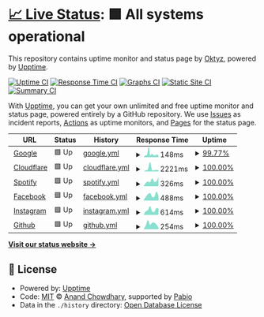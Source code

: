 # [📈 Live Status](https://Oktyz.github.io/upptime): <!--live status--> **🟩 All systems operational**

This repository contains uptime monitor and status page by [Oktyz](https://Oktyz.github.io/upptime), powered by [Upptime](https://github.com/upptime/upptime).

[![Uptime CI](https://github.com/Oktyz/upptime/workflows/Uptime%20CI/badge.svg)](https://github.com/Oktyz/upptime/actions?query=workflow%3A%22Uptime+CI%22)
[![Response Time CI](https://github.com/Oktyz/upptime/workflows/Response%20Time%20CI/badge.svg)](https://github.com/Oktyz/upptime/actions?query=workflow%3A%22Response+Time+CI%22)
[![Graphs CI](https://github.com/Oktyz/upptime/workflows/Graphs%20CI/badge.svg)](https://github.com/Oktyz/upptime/actions?query=workflow%3A%22Graphs+CI%22)
[![Static Site CI](https://github.com/Oktyz/upptime/workflows/Static%20Site%20CI/badge.svg)](https://github.com/Oktyz/upptime/actions?query=workflow%3A%22Static+Site+CI%22)
[![Summary CI](https://github.com/Oktyz/upptime/workflows/Summary%20CI/badge.svg)](https://github.com/Oktyz/upptime/actions?query=workflow%3A%22Summary+CI%22)

With [Upptime](https://upptime.js.org), you can get your own unlimited and free uptime monitor and status page, powered entirely by a GitHub repository. We use [Issues](https://github.com/Oktyz/upptime/issues) as incident reports, [Actions](https://github.com/Oktyz/upptime/actions) as uptime monitors, and [Pages](https://Oktyz.github.io/upptime) for the status page.

<!--start: status pages-->
<!-- This summary is generated by Upptime (https://github.com/upptime/upptime) -->
<!-- Do not edit this manually, your changes will be overwritten -->
<!-- prettier-ignore -->
| URL | Status | History | Response Time | Uptime |
| --- | ------ | ------- | ------------- | ------ |
| <img alt="" src="https://icons.duckduckgo.com/ip3/www.google.com.ico" height="13"> [Google](https://www.google.com) | 🟩 Up | [google.yml](https://github.com/Oktyz/upptime/commits/HEAD/history/google.yml) | <details><summary><img alt="Response time graph" src="./graphs/google/response-time-week.png" height="20"> 148ms</summary><br><a href="https://Oktyz.github.io/upptime/history/google"><img alt="Response time 106" src="https://img.shields.io/endpoint?url=https%3A%2F%2Fraw.githubusercontent.com%2FOktyz%2Fupptime%2FHEAD%2Fapi%2Fgoogle%2Fresponse-time.json"></a><br><a href="https://Oktyz.github.io/upptime/history/google"><img alt="24-hour response time 79" src="https://img.shields.io/endpoint?url=https%3A%2F%2Fraw.githubusercontent.com%2FOktyz%2Fupptime%2FHEAD%2Fapi%2Fgoogle%2Fresponse-time-day.json"></a><br><a href="https://Oktyz.github.io/upptime/history/google"><img alt="7-day response time 148" src="https://img.shields.io/endpoint?url=https%3A%2F%2Fraw.githubusercontent.com%2FOktyz%2Fupptime%2FHEAD%2Fapi%2Fgoogle%2Fresponse-time-week.json"></a><br><a href="https://Oktyz.github.io/upptime/history/google"><img alt="30-day response time 119" src="https://img.shields.io/endpoint?url=https%3A%2F%2Fraw.githubusercontent.com%2FOktyz%2Fupptime%2FHEAD%2Fapi%2Fgoogle%2Fresponse-time-month.json"></a><br><a href="https://Oktyz.github.io/upptime/history/google"><img alt="1-year response time 106" src="https://img.shields.io/endpoint?url=https%3A%2F%2Fraw.githubusercontent.com%2FOktyz%2Fupptime%2FHEAD%2Fapi%2Fgoogle%2Fresponse-time-year.json"></a></details> | <details><summary><a href="https://Oktyz.github.io/upptime/history/google">99.77%</a></summary><a href="https://Oktyz.github.io/upptime/history/google"><img alt="All-time uptime 100.00%" src="https://img.shields.io/endpoint?url=https%3A%2F%2Fraw.githubusercontent.com%2FOktyz%2Fupptime%2FHEAD%2Fapi%2Fgoogle%2Fuptime.json"></a><br><a href="https://Oktyz.github.io/upptime/history/google"><img alt="24-hour uptime 100.00%" src="https://img.shields.io/endpoint?url=https%3A%2F%2Fraw.githubusercontent.com%2FOktyz%2Fupptime%2FHEAD%2Fapi%2Fgoogle%2Fuptime-day.json"></a><br><a href="https://Oktyz.github.io/upptime/history/google"><img alt="7-day uptime 99.77%" src="https://img.shields.io/endpoint?url=https%3A%2F%2Fraw.githubusercontent.com%2FOktyz%2Fupptime%2FHEAD%2Fapi%2Fgoogle%2Fuptime-week.json"></a><br><a href="https://Oktyz.github.io/upptime/history/google"><img alt="30-day uptime 99.91%" src="https://img.shields.io/endpoint?url=https%3A%2F%2Fraw.githubusercontent.com%2FOktyz%2Fupptime%2FHEAD%2Fapi%2Fgoogle%2Fuptime-month.json"></a><br><a href="https://Oktyz.github.io/upptime/history/google"><img alt="1-year uptime 99.99%" src="https://img.shields.io/endpoint?url=https%3A%2F%2Fraw.githubusercontent.com%2FOktyz%2Fupptime%2FHEAD%2Fapi%2Fgoogle%2Fuptime-year.json"></a></details>
| <img alt="" src="https://icons.duckduckgo.com/ip3/cloudflare.com.ico" height="13"> [Cloudflare](https://cloudflare.com) | 🟩 Up | [cloudflare.yml](https://github.com/Oktyz/upptime/commits/HEAD/history/cloudflare.yml) | <details><summary><img alt="Response time graph" src="./graphs/cloudflare/response-time-week.png" height="20"> 2221ms</summary><br><a href="https://Oktyz.github.io/upptime/history/cloudflare"><img alt="Response time 1019" src="https://img.shields.io/endpoint?url=https%3A%2F%2Fraw.githubusercontent.com%2FOktyz%2Fupptime%2FHEAD%2Fapi%2Fcloudflare%2Fresponse-time.json"></a><br><a href="https://Oktyz.github.io/upptime/history/cloudflare"><img alt="24-hour response time 988" src="https://img.shields.io/endpoint?url=https%3A%2F%2Fraw.githubusercontent.com%2FOktyz%2Fupptime%2FHEAD%2Fapi%2Fcloudflare%2Fresponse-time-day.json"></a><br><a href="https://Oktyz.github.io/upptime/history/cloudflare"><img alt="7-day response time 2221" src="https://img.shields.io/endpoint?url=https%3A%2F%2Fraw.githubusercontent.com%2FOktyz%2Fupptime%2FHEAD%2Fapi%2Fcloudflare%2Fresponse-time-week.json"></a><br><a href="https://Oktyz.github.io/upptime/history/cloudflare"><img alt="30-day response time 1287" src="https://img.shields.io/endpoint?url=https%3A%2F%2Fraw.githubusercontent.com%2FOktyz%2Fupptime%2FHEAD%2Fapi%2Fcloudflare%2Fresponse-time-month.json"></a><br><a href="https://Oktyz.github.io/upptime/history/cloudflare"><img alt="1-year response time 1019" src="https://img.shields.io/endpoint?url=https%3A%2F%2Fraw.githubusercontent.com%2FOktyz%2Fupptime%2FHEAD%2Fapi%2Fcloudflare%2Fresponse-time-year.json"></a></details> | <details><summary><a href="https://Oktyz.github.io/upptime/history/cloudflare">100.00%</a></summary><a href="https://Oktyz.github.io/upptime/history/cloudflare"><img alt="All-time uptime 100.00%" src="https://img.shields.io/endpoint?url=https%3A%2F%2Fraw.githubusercontent.com%2FOktyz%2Fupptime%2FHEAD%2Fapi%2Fcloudflare%2Fuptime.json"></a><br><a href="https://Oktyz.github.io/upptime/history/cloudflare"><img alt="24-hour uptime 100.00%" src="https://img.shields.io/endpoint?url=https%3A%2F%2Fraw.githubusercontent.com%2FOktyz%2Fupptime%2FHEAD%2Fapi%2Fcloudflare%2Fuptime-day.json"></a><br><a href="https://Oktyz.github.io/upptime/history/cloudflare"><img alt="7-day uptime 100.00%" src="https://img.shields.io/endpoint?url=https%3A%2F%2Fraw.githubusercontent.com%2FOktyz%2Fupptime%2FHEAD%2Fapi%2Fcloudflare%2Fuptime-week.json"></a><br><a href="https://Oktyz.github.io/upptime/history/cloudflare"><img alt="30-day uptime 100.00%" src="https://img.shields.io/endpoint?url=https%3A%2F%2Fraw.githubusercontent.com%2FOktyz%2Fupptime%2FHEAD%2Fapi%2Fcloudflare%2Fuptime-month.json"></a><br><a href="https://Oktyz.github.io/upptime/history/cloudflare"><img alt="1-year uptime 100.00%" src="https://img.shields.io/endpoint?url=https%3A%2F%2Fraw.githubusercontent.com%2FOktyz%2Fupptime%2FHEAD%2Fapi%2Fcloudflare%2Fuptime-year.json"></a></details>
| <img alt="" src="https://icons.duckduckgo.com/ip3/open.spotify.com.ico" height="13"> [Spotify](https://open.spotify.com/) | 🟩 Up | [spotify.yml](https://github.com/Oktyz/upptime/commits/HEAD/history/spotify.yml) | <details><summary><img alt="Response time graph" src="./graphs/spotify/response-time-week.png" height="20"> 326ms</summary><br><a href="https://Oktyz.github.io/upptime/history/spotify"><img alt="Response time 481" src="https://img.shields.io/endpoint?url=https%3A%2F%2Fraw.githubusercontent.com%2FOktyz%2Fupptime%2FHEAD%2Fapi%2Fspotify%2Fresponse-time.json"></a><br><a href="https://Oktyz.github.io/upptime/history/spotify"><img alt="24-hour response time 539" src="https://img.shields.io/endpoint?url=https%3A%2F%2Fraw.githubusercontent.com%2FOktyz%2Fupptime%2FHEAD%2Fapi%2Fspotify%2Fresponse-time-day.json"></a><br><a href="https://Oktyz.github.io/upptime/history/spotify"><img alt="7-day response time 326" src="https://img.shields.io/endpoint?url=https%3A%2F%2Fraw.githubusercontent.com%2FOktyz%2Fupptime%2FHEAD%2Fapi%2Fspotify%2Fresponse-time-week.json"></a><br><a href="https://Oktyz.github.io/upptime/history/spotify"><img alt="30-day response time 387" src="https://img.shields.io/endpoint?url=https%3A%2F%2Fraw.githubusercontent.com%2FOktyz%2Fupptime%2FHEAD%2Fapi%2Fspotify%2Fresponse-time-month.json"></a><br><a href="https://Oktyz.github.io/upptime/history/spotify"><img alt="1-year response time 481" src="https://img.shields.io/endpoint?url=https%3A%2F%2Fraw.githubusercontent.com%2FOktyz%2Fupptime%2FHEAD%2Fapi%2Fspotify%2Fresponse-time-year.json"></a></details> | <details><summary><a href="https://Oktyz.github.io/upptime/history/spotify">100.00%</a></summary><a href="https://Oktyz.github.io/upptime/history/spotify"><img alt="All-time uptime 100.00%" src="https://img.shields.io/endpoint?url=https%3A%2F%2Fraw.githubusercontent.com%2FOktyz%2Fupptime%2FHEAD%2Fapi%2Fspotify%2Fuptime.json"></a><br><a href="https://Oktyz.github.io/upptime/history/spotify"><img alt="24-hour uptime 100.00%" src="https://img.shields.io/endpoint?url=https%3A%2F%2Fraw.githubusercontent.com%2FOktyz%2Fupptime%2FHEAD%2Fapi%2Fspotify%2Fuptime-day.json"></a><br><a href="https://Oktyz.github.io/upptime/history/spotify"><img alt="7-day uptime 100.00%" src="https://img.shields.io/endpoint?url=https%3A%2F%2Fraw.githubusercontent.com%2FOktyz%2Fupptime%2FHEAD%2Fapi%2Fspotify%2Fuptime-week.json"></a><br><a href="https://Oktyz.github.io/upptime/history/spotify"><img alt="30-day uptime 100.00%" src="https://img.shields.io/endpoint?url=https%3A%2F%2Fraw.githubusercontent.com%2FOktyz%2Fupptime%2FHEAD%2Fapi%2Fspotify%2Fuptime-month.json"></a><br><a href="https://Oktyz.github.io/upptime/history/spotify"><img alt="1-year uptime 100.00%" src="https://img.shields.io/endpoint?url=https%3A%2F%2Fraw.githubusercontent.com%2FOktyz%2Fupptime%2FHEAD%2Fapi%2Fspotify%2Fuptime-year.json"></a></details>
| <img alt="" src="https://icons.duckduckgo.com/ip3/facebook.com.ico" height="13"> [Facebook](https://facebook.com) | 🟩 Up | [facebook.yml](https://github.com/Oktyz/upptime/commits/HEAD/history/facebook.yml) | <details><summary><img alt="Response time graph" src="./graphs/facebook/response-time-week.png" height="20"> 488ms</summary><br><a href="https://Oktyz.github.io/upptime/history/facebook"><img alt="Response time 599" src="https://img.shields.io/endpoint?url=https%3A%2F%2Fraw.githubusercontent.com%2FOktyz%2Fupptime%2FHEAD%2Fapi%2Ffacebook%2Fresponse-time.json"></a><br><a href="https://Oktyz.github.io/upptime/history/facebook"><img alt="24-hour response time 400" src="https://img.shields.io/endpoint?url=https%3A%2F%2Fraw.githubusercontent.com%2FOktyz%2Fupptime%2FHEAD%2Fapi%2Ffacebook%2Fresponse-time-day.json"></a><br><a href="https://Oktyz.github.io/upptime/history/facebook"><img alt="7-day response time 488" src="https://img.shields.io/endpoint?url=https%3A%2F%2Fraw.githubusercontent.com%2FOktyz%2Fupptime%2FHEAD%2Fapi%2Ffacebook%2Fresponse-time-week.json"></a><br><a href="https://Oktyz.github.io/upptime/history/facebook"><img alt="30-day response time 553" src="https://img.shields.io/endpoint?url=https%3A%2F%2Fraw.githubusercontent.com%2FOktyz%2Fupptime%2FHEAD%2Fapi%2Ffacebook%2Fresponse-time-month.json"></a><br><a href="https://Oktyz.github.io/upptime/history/facebook"><img alt="1-year response time 599" src="https://img.shields.io/endpoint?url=https%3A%2F%2Fraw.githubusercontent.com%2FOktyz%2Fupptime%2FHEAD%2Fapi%2Ffacebook%2Fresponse-time-year.json"></a></details> | <details><summary><a href="https://Oktyz.github.io/upptime/history/facebook">100.00%</a></summary><a href="https://Oktyz.github.io/upptime/history/facebook"><img alt="All-time uptime 100.00%" src="https://img.shields.io/endpoint?url=https%3A%2F%2Fraw.githubusercontent.com%2FOktyz%2Fupptime%2FHEAD%2Fapi%2Ffacebook%2Fuptime.json"></a><br><a href="https://Oktyz.github.io/upptime/history/facebook"><img alt="24-hour uptime 100.00%" src="https://img.shields.io/endpoint?url=https%3A%2F%2Fraw.githubusercontent.com%2FOktyz%2Fupptime%2FHEAD%2Fapi%2Ffacebook%2Fuptime-day.json"></a><br><a href="https://Oktyz.github.io/upptime/history/facebook"><img alt="7-day uptime 100.00%" src="https://img.shields.io/endpoint?url=https%3A%2F%2Fraw.githubusercontent.com%2FOktyz%2Fupptime%2FHEAD%2Fapi%2Ffacebook%2Fuptime-week.json"></a><br><a href="https://Oktyz.github.io/upptime/history/facebook"><img alt="30-day uptime 100.00%" src="https://img.shields.io/endpoint?url=https%3A%2F%2Fraw.githubusercontent.com%2FOktyz%2Fupptime%2FHEAD%2Fapi%2Ffacebook%2Fuptime-month.json"></a><br><a href="https://Oktyz.github.io/upptime/history/facebook"><img alt="1-year uptime 100.00%" src="https://img.shields.io/endpoint?url=https%3A%2F%2Fraw.githubusercontent.com%2FOktyz%2Fupptime%2FHEAD%2Fapi%2Ffacebook%2Fuptime-year.json"></a></details>
| <img alt="" src="https://icons.duckduckgo.com/ip3/instagram.com.ico" height="13"> [Instagram](https://instagram.com) | 🟩 Up | [instagram.yml](https://github.com/Oktyz/upptime/commits/HEAD/history/instagram.yml) | <details><summary><img alt="Response time graph" src="./graphs/instagram/response-time-week.png" height="20"> 614ms</summary><br><a href="https://Oktyz.github.io/upptime/history/instagram"><img alt="Response time 905" src="https://img.shields.io/endpoint?url=https%3A%2F%2Fraw.githubusercontent.com%2FOktyz%2Fupptime%2FHEAD%2Fapi%2Finstagram%2Fresponse-time.json"></a><br><a href="https://Oktyz.github.io/upptime/history/instagram"><img alt="24-hour response time 767" src="https://img.shields.io/endpoint?url=https%3A%2F%2Fraw.githubusercontent.com%2FOktyz%2Fupptime%2FHEAD%2Fapi%2Finstagram%2Fresponse-time-day.json"></a><br><a href="https://Oktyz.github.io/upptime/history/instagram"><img alt="7-day response time 614" src="https://img.shields.io/endpoint?url=https%3A%2F%2Fraw.githubusercontent.com%2FOktyz%2Fupptime%2FHEAD%2Fapi%2Finstagram%2Fresponse-time-week.json"></a><br><a href="https://Oktyz.github.io/upptime/history/instagram"><img alt="30-day response time 901" src="https://img.shields.io/endpoint?url=https%3A%2F%2Fraw.githubusercontent.com%2FOktyz%2Fupptime%2FHEAD%2Fapi%2Finstagram%2Fresponse-time-month.json"></a><br><a href="https://Oktyz.github.io/upptime/history/instagram"><img alt="1-year response time 905" src="https://img.shields.io/endpoint?url=https%3A%2F%2Fraw.githubusercontent.com%2FOktyz%2Fupptime%2FHEAD%2Fapi%2Finstagram%2Fresponse-time-year.json"></a></details> | <details><summary><a href="https://Oktyz.github.io/upptime/history/instagram">100.00%</a></summary><a href="https://Oktyz.github.io/upptime/history/instagram"><img alt="All-time uptime 99.84%" src="https://img.shields.io/endpoint?url=https%3A%2F%2Fraw.githubusercontent.com%2FOktyz%2Fupptime%2FHEAD%2Fapi%2Finstagram%2Fuptime.json"></a><br><a href="https://Oktyz.github.io/upptime/history/instagram"><img alt="24-hour uptime 100.00%" src="https://img.shields.io/endpoint?url=https%3A%2F%2Fraw.githubusercontent.com%2FOktyz%2Fupptime%2FHEAD%2Fapi%2Finstagram%2Fuptime-day.json"></a><br><a href="https://Oktyz.github.io/upptime/history/instagram"><img alt="7-day uptime 100.00%" src="https://img.shields.io/endpoint?url=https%3A%2F%2Fraw.githubusercontent.com%2FOktyz%2Fupptime%2FHEAD%2Fapi%2Finstagram%2Fuptime-week.json"></a><br><a href="https://Oktyz.github.io/upptime/history/instagram"><img alt="30-day uptime 99.74%" src="https://img.shields.io/endpoint?url=https%3A%2F%2Fraw.githubusercontent.com%2FOktyz%2Fupptime%2FHEAD%2Fapi%2Finstagram%2Fuptime-month.json"></a><br><a href="https://Oktyz.github.io/upptime/history/instagram"><img alt="1-year uptime 99.84%" src="https://img.shields.io/endpoint?url=https%3A%2F%2Fraw.githubusercontent.com%2FOktyz%2Fupptime%2FHEAD%2Fapi%2Finstagram%2Fuptime-year.json"></a></details>
| <img alt="" src="https://icons.duckduckgo.com/ip3/github.com.ico" height="13"> [Github](https://github.com) | 🟩 Up | [github.yml](https://github.com/Oktyz/upptime/commits/HEAD/history/github.yml) | <details><summary><img alt="Response time graph" src="./graphs/github/response-time-week.png" height="20"> 254ms</summary><br><a href="https://Oktyz.github.io/upptime/history/github"><img alt="Response time 172" src="https://img.shields.io/endpoint?url=https%3A%2F%2Fraw.githubusercontent.com%2FOktyz%2Fupptime%2FHEAD%2Fapi%2Fgithub%2Fresponse-time.json"></a><br><a href="https://Oktyz.github.io/upptime/history/github"><img alt="24-hour response time 74" src="https://img.shields.io/endpoint?url=https%3A%2F%2Fraw.githubusercontent.com%2FOktyz%2Fupptime%2FHEAD%2Fapi%2Fgithub%2Fresponse-time-day.json"></a><br><a href="https://Oktyz.github.io/upptime/history/github"><img alt="7-day response time 254" src="https://img.shields.io/endpoint?url=https%3A%2F%2Fraw.githubusercontent.com%2FOktyz%2Fupptime%2FHEAD%2Fapi%2Fgithub%2Fresponse-time-week.json"></a><br><a href="https://Oktyz.github.io/upptime/history/github"><img alt="30-day response time 175" src="https://img.shields.io/endpoint?url=https%3A%2F%2Fraw.githubusercontent.com%2FOktyz%2Fupptime%2FHEAD%2Fapi%2Fgithub%2Fresponse-time-month.json"></a><br><a href="https://Oktyz.github.io/upptime/history/github"><img alt="1-year response time 172" src="https://img.shields.io/endpoint?url=https%3A%2F%2Fraw.githubusercontent.com%2FOktyz%2Fupptime%2FHEAD%2Fapi%2Fgithub%2Fresponse-time-year.json"></a></details> | <details><summary><a href="https://Oktyz.github.io/upptime/history/github">100.00%</a></summary><a href="https://Oktyz.github.io/upptime/history/github"><img alt="All-time uptime 100.00%" src="https://img.shields.io/endpoint?url=https%3A%2F%2Fraw.githubusercontent.com%2FOktyz%2Fupptime%2FHEAD%2Fapi%2Fgithub%2Fuptime.json"></a><br><a href="https://Oktyz.github.io/upptime/history/github"><img alt="24-hour uptime 100.00%" src="https://img.shields.io/endpoint?url=https%3A%2F%2Fraw.githubusercontent.com%2FOktyz%2Fupptime%2FHEAD%2Fapi%2Fgithub%2Fuptime-day.json"></a><br><a href="https://Oktyz.github.io/upptime/history/github"><img alt="7-day uptime 100.00%" src="https://img.shields.io/endpoint?url=https%3A%2F%2Fraw.githubusercontent.com%2FOktyz%2Fupptime%2FHEAD%2Fapi%2Fgithub%2Fuptime-week.json"></a><br><a href="https://Oktyz.github.io/upptime/history/github"><img alt="30-day uptime 100.00%" src="https://img.shields.io/endpoint?url=https%3A%2F%2Fraw.githubusercontent.com%2FOktyz%2Fupptime%2FHEAD%2Fapi%2Fgithub%2Fuptime-month.json"></a><br><a href="https://Oktyz.github.io/upptime/history/github"><img alt="1-year uptime 100.00%" src="https://img.shields.io/endpoint?url=https%3A%2F%2Fraw.githubusercontent.com%2FOktyz%2Fupptime%2FHEAD%2Fapi%2Fgithub%2Fuptime-year.json"></a></details>

<!--end: status pages-->

[**Visit our status website →**](https://Oktyz.github.io/upptime)

## 📄 License

- Powered by: [Upptime](https://github.com/upptime/upptime)
- Code: [MIT](./LICENSE) © [Anand Chowdhary](https://anandchowdhary.com), supported by [Pabio](https://pabio.com)
- Data in the `./history` directory: [Open Database License](https://opendatacommons.org/licenses/odbl/1-0/)
